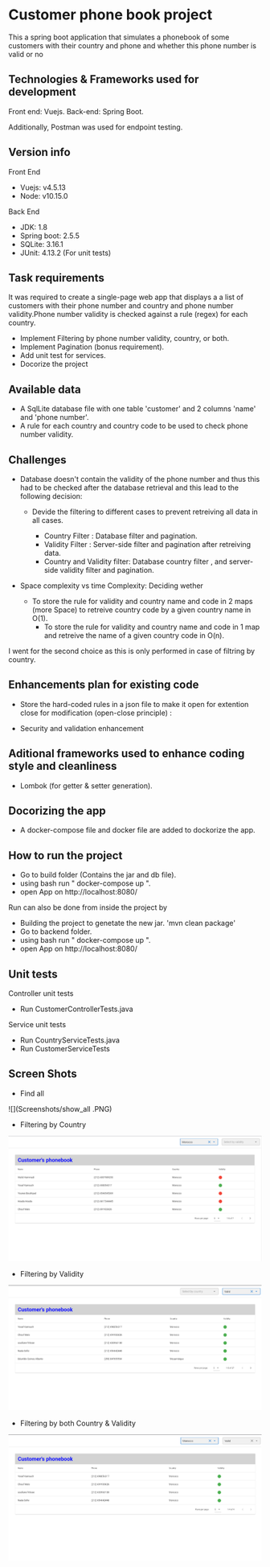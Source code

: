# Customer phone book project

This a spring boot application that simulates a phonebook of some customers with their country and phone and whether this phone number is valid or no

## Technologies & Frameworks used for development

Front end: Vuejs.
Back-end: Spring Boot.

Additionally, Postman was used for endpoint testing.

## Version info

Front End
* Vuejs: v4.5.13
* Node: v10.15.0

Back End
* JDK: 1.8
* Spring boot: 2.5.5
* SQLite: 3.16.1
* JUnit: 4.13.2 (For unit tests)

## Task requirements

It was required to create a single-page web app that displays a a list of customers with their phone number and country and phone number validity.Phone number validity is checked against a rule (regex) for each country.

* Implement Filtering by phone number validity, country, or both.
* Implement Pagination (bonus requirement).
* Add unit test for services.
* Docorize the project

## Available data

* A SqlLite database file with one table 'customer' and 2 columns 'name' and 'phone number'.
* A rule for each country and country code to be used to check phone number validity.

## Challenges

* Database doesn't contain the validity of the phone number and thus this had to be checked after the database retrieval and this lead to the following decision:
  * Devide the filtering to different cases to prevent retreiving all data in all cases. 

    * Country Filter : Database filter and pagination.
    * Validity Filter : Server-side filter and pagination after retreiving data.
    * Country and Validity filter: Database country filter , and server-side validity filter and pagination.

* Space complexity vs time Complexity: Deciding wether
  * To store the rule for validity and country name and code in 2 maps (more Space) to retreive country code by a given country name in O(1).
    * To store the rule for validity and country name and code in 1 map and retreive the name of a given country code in O(n).

I went for the second choice as this is only performed in case of filtring by country.

## Enhancements plan for existing code

* Store the hard-coded rules in a json file to make it open for extention close for modification (open-close principle) :

* Security and validation enhancement 

## Aditional frameworks used to enhance coding style and cleanliness

* Lombok (for getter & setter generation).

## Docorizing the app
* A docker-compose file and docker file are added to dockorize the app.

## How to run the project 

* Go to build folder (Contains the jar and db file).
* using bash run " docker-compose up ".
* open App on http://localhost:8080/

Run can also be done from inside the project by 

* Building the project to genetate the new jar. 'mvn clean package'
* Go to backend folder.
* using bash run " docker-compose up ".
* open App on http://localhost:8080/

## Unit tests

Controller unit tests

* Run CustomerControllerTests.java

Service unit tests

* Run CountryServiceTests.java
* Run CustomerServiceTests

## Screen Shots

* Find all

![](Screenshots/show_all .PNG)

* Filtering by Country

![](Screenshots/Filter_by_country.PNG)

* Filtering by Validity

![](Screenshots/Filter_by_validity.PNG)

* Filtering by both Country & Validity

![](Screenshots/Filter_by_both.PNG)





